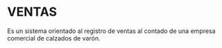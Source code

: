 # VENTAS
Es un sistema orientado al registro de ventas al contado de una empresa comercial de calzados de varón.
